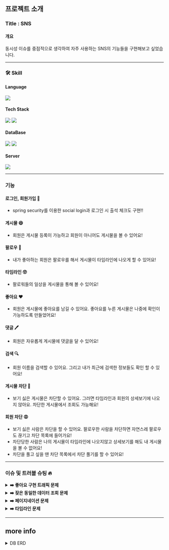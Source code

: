 ## 프로젝트 소개

### Title : SNS

#### 개요
동시성 이슈를 중점적으로 생각하여 자주 사용하는 SNS의 기능들을 구현해보고 싶었습니다.

<hr>

### 🛠 Skill

#### Language
<p>
<img src="https://img.shields.io/badge/java-007396?style=for-the-badge&logo=java&logoColor=white">
<br>
</p>

#### Tech Stack
<p>
<img src="https://img.shields.io/badge/JPA-6DB33F?style=for-the-badge&logo=JPA&logoColor=white"> <img src="https://img.shields.io/badge/QueryDSL-000000?style=for-the-badge&logo=QueryDSL&logoColor=white">
<br>
</p>

#### DataBase
<p>
<img src="https://img.shields.io/badge/mysql-4479A1?style=for-the-badge&logo=mysql&logoColor=white"> <img src="https://img.shields.io/badge/Redis-E34F26?style=for-the-badge&logo=Redis&logoColor=white">
<br>
</p>

#### Server 
<p>
<img src="https://img.shields.io/badge/Tomcat-FFCA28?style=for-the-badge&logo=Tomcat&logoColor=white">
<br>
</p>

<hr>

### 기능

#### 로그인, 회원가입 🔐
- spring security를 이용한 social login과 로그인 시 출석 체크도 구현!!

#### 게시물 😄
- 회원은 게시물 등록이 가능하고 회원이 아니어도 게시물을 볼 수 있어요!

#### 팔로우 🤗
- 내가 좋아하는 회원은 팔로우를 해서 게시물이 타임라인에 나오게 할 수 있어요!

#### 타임라인 😲
- 팔로워들의 일상을 게시물을 통해 볼 수 있어요!

#### 좋아요 ❤
- 회원은 게시물에 좋아요를 남길 수 있어요. 좋아요를 누른 게시물은 나중에 확인이 가능하도록 만들었어요!

#### 댓글 🖊
- 회원은 자유롭게 게시물에 댓글을 달 수 있어요!

#### 검색 🔍
- 회원 이름을 검색할 수 있어요. 그리고 내가 최근에 검색한 정보들도 확인 할 수 있어요!

#### 게시물 차단 😤
- 보기 싫은 게시물은 차단할 수 있어요. 그러면 타임라인과 회원의 상세보기에 나오지 않아요. 차단한 게시물에서 조회도 가능해요!

#### 회원 차단 😡
- 보기 싫은 사람은 차단을 할 수 있어요. 팔로우한 사람을 차단하면 자연스레 팔로우도 끊기고 차단 목록에 들어가요!
- 차단당한 사람은 나의 게시물이 타임라인에 나오지않고 상세보기를 해도 내 게시물을 볼 수 없어요!
- 차단을 풀고 싶을 땐 차단 목록에서 차단 풀기를 할 수 있어요!

<hr>

### 이슈 및 트러블 슈팅 🔥

<details>
<summary><b>➡️ 좋아요 구현 트래픽 문제</b></summary>

> **문제** : 좋아요를 눌렀을 경우 RDBMS에 너무 잦은 부하와 동시성 처리 문제가 발생
>
> **설명** : 많은 사람들이 같은 게시물에 좋아요를 여러번 누르면 데이터베이스에 엄청나게 많은 부하가 몰리게 됩니다. 
> MySQL DBMS 같은 경우 Leader-follower 구조이기 때문에 조회를 할 수 있는 데이터베이스를 늘린 수는 있지만 Insert, Update, Delete와 같은 데이터를 변경 작업을 처리하는 Leader 데이터베이스는 늘릴 수 없습니다.
> 아무리 처리 시간이 짧은 Update 쿼리지만 동시성 처리까지 해야하며 정말 많은 데이터베이스에 부하는 곧 시스템 에러까지 발생할 수 있습니다.
>
> **해결** : Redis를 활용한 Increment, Decrement로 좋아요를 누를 시 게시물의 좋아요 정보를 레디스에 담습니다.
> 레디스는 싱글 스레드이기 때문에 동시성 문제가 발생하지 않고 좋아요 계산을 오차 없이 실행해줍니다.
> 그 이후 스케쥴러를 통해 바뀐 값을 데이터베이스에 bulk-update 해줍니다.
> 또한 레디스의 성능을 위해 Redis Scan을 통한 성능 최적화를 해주었습니다.
>
> **효과** : 좋아요와 좋아요 취소 요청이 많아져도 데이터베이스에 부하를 최소화해줬습니다.
> 동시에 여러 사람이 좋아요를 눌렀을 때에 발생하는 문제인 데이터 일관성, 데이터 적합성 이슈까지 모두 해결을 하였습니다. 
</details>

<details>
<summary><b>➡️ 잦은 동일한 데이터 조회 문제 </b></summary>

> **문제** : 같은 조회 요청을 다시 보냈을 경우의 문제
>
> **설명** : 사용자가 같은 데이터 조회를 다시 요청했을 때 DB에 접근을 다시 해야하는 문제가 발생하였습니다.
> 같은 데이터를 조회하는데 더 빠르고 데이터베이스에 부하가 가지 않게 해결을 하고 싶었습니다.
>
> **해결** : Redis와 Spring Framework에서 지원해주는 Cache 기능을 이용하여 캐싱 처리를 구현했습니다.
>
> **효과** : 데이터베이스의 부하는 줄었고 조회시 동일한 데이터 조회시 성능은 올라갔습니다.
</details>

<details>
<summary><b>➡️ 페이지네이션 문제 </b></summary>

> **문제** : 데이터를 조회할 때 불필요하게 많은 데이터를 조회하면서 조회시 성능에 문제가 발생
>
> **설명** : 데이터의 양이 많아 졌을 때 데이터를 전체 조회하는 것은 성능에 매우 큰 문제가 발생합니다.
> 기존 페이지 버튼을 누르면 넘어가는 방식의 페이징 기법은 프론트엔드 개발자 입장에서 구현이 매우 까다로우며 사용자 입장에서도 일일이 버튼을 눌러야 이동이 가능하기에 불편함이 있습니다.
>
> **해결** : 커스텀한 페이지네이션을 적용하여 사용자는 페이지버튼을 눌러 페이지 이동이 가능한 방식이 아닌 데이터를 조회하고 필요한 만큼 다시 스크롤을 내려 데이터를 추가적으로 조회하는 방식을 선택했습니다.
>
> **효과** : 성능은 기하급수적으로 올라갔으며 사용자는 보고싶은 만큼의 데이터를 확인 할 수 있고 버튼을 일일이 누르지 않아도 페이지를 넘길 수 있도록 편의성을 제공하였습니다.
</details>

<details>
<summary><b>➡️ 타임라인 문제 </b></summary>

> **문제** : Pull Model 방식으로 사용자가 타임라인을 조회할 때 게시물 테이블에서 조회를 하여 병목 현상이 발생 
>
> **설명** : 팔로우한 회원들이 게시물을 올리고 내 타임라인을 조회했을 때 팔로우한 회원의 게시물에서 연산을 통해 가져와야하는 문제가 발생합니다.
> 많은 게시물이 존재할 경우 병목현상이 발생하여 조회시 성능에 큰 이슈가 발생할 수 있습니다.
>
> **해결** : Push Model로 변환을 했습니다. 별도의 타임라인 테이블을 만들고 팔로우한 회원이 게시물을 등록하면 나의 타임라인에 등록이 됩니다.
>
> **효과** : 조회시 성능이 크게 올라갔습니다.
</details>

<hr>

## more info

<details>
<summary> DB ERD </summary>
<div markdown="1">

![ERD](https://user-images.githubusercontent.com/96738163/226175229-d8d543d4-b4b4-428d-9f5a-6667498cf2c8.jpg)
  
</div>
</details>




